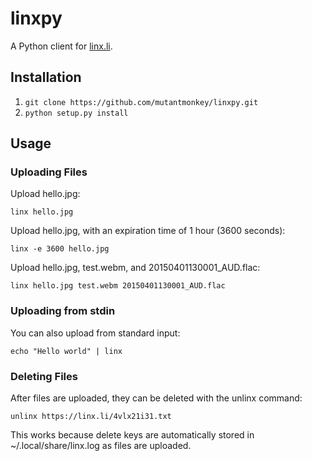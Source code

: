 # linxpy

A Python client for [linx.li](https://linx.li).

## Installation
1. `git clone https://github.com/mutantmonkey/linxpy.git`
2. `python setup.py install`

## Usage

### Uploading Files
Upload hello.jpg:
```
linx hello.jpg
```

Upload hello.jpg, with an expiration time of 1 hour (3600 seconds):
```
linx -e 3600 hello.jpg
```

Upload hello.jpg, test.webm, and 20150401130001_AUD.flac:
```
linx hello.jpg test.webm 20150401130001_AUD.flac
```

### Uploading from stdin
You can also upload from standard input:
```
echo "Hello world" | linx
```

### Deleting Files
After files are uploaded, they can be deleted with the unlinx command:
```
unlinx https://linx.li/4vlx21i31.txt
```

This works because delete keys are automatically stored in
~/.local/share/linx.log as files are uploaded.
